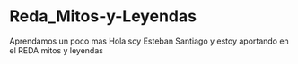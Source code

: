 # Reda_Mitos-y-Leyendas
Aprendamos un poco mas
Hola soy Esteban Santiago y estoy aportando en el REDA mitos y leyendas
